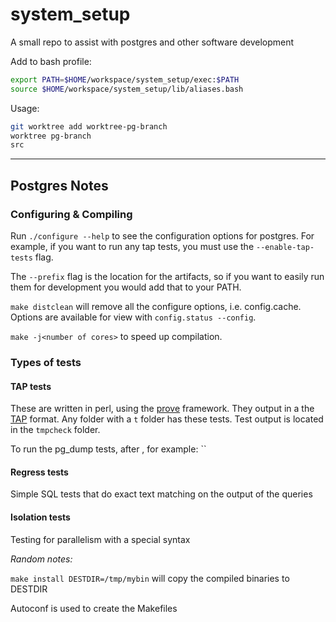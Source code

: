 # system_setup

A small repo to assist with postgres and other software development


Add to bash profile: 

```bash
export PATH=$HOME/workspace/system_setup/exec:$PATH
source $HOME/workspace/system_setup/lib/aliases.bash
```


Usage:

```bash
git worktree add worktree-pg-branch
worktree pg-branch
src
```

---

## Postgres Notes

### Configuring & Compiling

Run `./configure --help` to see the configuration options for postgres. 
For example, if you want to run any tap tests, you must use the `--enable-tap-tests` flag.

The `--prefix` flag is the location for the artifacts, so if you want to easily run them for development you would add that to your PATH.

`make distclean` will remove all the configure options, i.e. config.cache. 
Options are available for view with `config.status --config`. 

`make -j<number of cores>` to speed up compilation.

### Types of tests

#### TAP tests
These are written in perl, using the [prove](https://perldoc.perl.org/prove) framework.
They output in a the [TAP](https://en.wikipedia.org/wiki/Test_Anything_Protocol) format.
Any folder with a `t` folder has these tests. 
Test output is located  in the `tmpcheck` folder.

To run the pg_dump tests, after , for example:
``

#### Regress tests
Simple SQL tests that do exact text matching on the output of the queries

#### Isolation tests
Testing for parallelism with a special syntax




*Random notes:*

`make install DESTDIR=/tmp/mybin` will copy the compiled binaries to DESTDIR

Autoconf is used to create the Makefiles